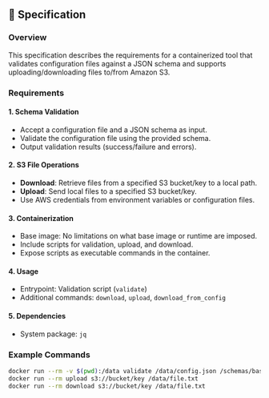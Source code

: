 ## 📝 Specification

### Overview

This specification describes the requirements for a containerized tool that validates configuration files against a JSON schema and supports uploading/downloading files to/from Amazon S3.

### Requirements

#### 1. Schema Validation

- Accept a configuration file and a JSON schema as input.
- Validate the configuration file using the provided schema.
- Output validation results (success/failure and errors).

#### 2. S3 File Operations

- **Download**: Retrieve files from a specified S3 bucket/key to a local path.
- **Upload**: Send local files to a specified S3 bucket/key.
- Use AWS credentials from environment variables or configuration files.

#### 3. Containerization

- Base image: No limitations on what base image or runtime are imposed.
- Include scripts for validation, upload, and download.
- Expose scripts as executable commands in the container.

#### 4. Usage

- Entrypoint: Validation script (`validate`)
- Additional commands: `download`, `upload`, `download_from_config`

#### 5. Dependencies

- System package: `jq`

### Example Commands

```bash
docker run --rm -v $(pwd):/data validate /data/config.json /schemas/base_schema.json
docker run --rm upload s3://bucket/key /data/file.txt
docker run --rm download s3://bucket/key /data/file.txt
```
